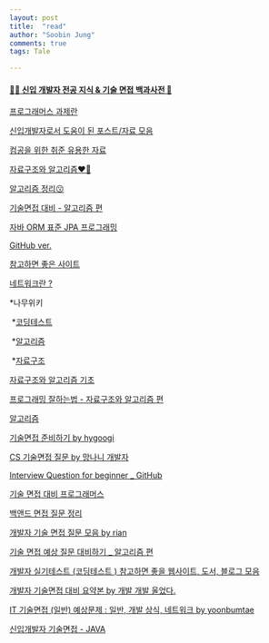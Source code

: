 ```yaml
---
layout: post
title:  "read"
author: "Soobin Jung"
comments: true
tags: Tale

---
```




#### [👶🏻 신입 개발자 전공 지식 & 기술 면접 백과사전 📖](https://gyoogle.dev/blog/)

[프로그래머스 과제란](https://itprogramming119.tistory.com/entry/02-IT-%EC%9B%B9-%EA%B0%9C%EB%B0%9C%EC%9E%90-%EA%B8%B0%EC%88%A0%EB%A9%B4%EC%A0%91-%EA%B8%B0%EC%B6%9C-2%ED%83%84)

[신입개발자로서 도움이 된 포스트/자료 모음](https://velog.io/@hyounglee/for-newbies)

[컴공을 위한 취준 유용한 자료](https://velog.io/@woo0_hooo/%EC%BB%B4%EA%B3%B5-%EC%B7%A8%EC%A4%80%EC%83%9D%EC%97%90%EA%B2%8C-%EC%9C%A0%EC%9A%A9%ED%95%9C-%EB%A7%81%ED%81%AC%EB%93%A4-%EC%A0%95%EB%A6%AC)

[자료구조와 알고리즘❤️🤍](https://blog.yena.io/studynote/2018/11/14/Algorithm-Basic.html)

[알고리즘 정리😗](https://librewiki.net/wiki/%EC%8B%9C%EB%A6%AC%EC%A6%88:%EC%88%98%ED%95%99%EC%9D%B8%EB%93%AF_%EA%B3%BC%ED%95%99%EC%95%84%EB%8B%8C_%EA%B3%B5%ED%95%99%EA%B0%99%EC%9D%80_%EC%BB%B4%ED%93%A8%ED%84%B0%EA%B3%BC%ED%95%99/%EC%95%8C%EA%B3%A0%EB%A6%AC%EC%A6%98_%EA%B8%B0%EC%B4%88)

[기술면접 대비 - 알고리즘 편](https://gmlwjd9405.github.io/2017/10/01/basic-concepts-of-development-algorithm.html)

[자바 ORM 표준 JPA 프로그래밍](https://velog.io/@conatuseus/series/%EC%9E%90%EB%B0%94-ORM-%ED%91%9C%EC%A4%80-JPA-%ED%94%84%EB%A1%9C%EA%B7%B8%EB%9E%98%EB%B0%8D-%EA%B8%B0%EB%B3%B8%ED%8E%B8)

[GitHub ver.](https://github.com/WeareSoft/tech-interview)

[참고하면 좋은 사이트](https://coding-restaurant.tistory.com/138?category=932529)

[네트워크란 ?](https://velog.io/@inyong_pang/%EB%84%A4%ED%8A%B8%EC%9B%8C%ED%81%ACNetwork%EB%9E%80) 

*나무위키 

​	*[코딩테스트](https://namu.wiki/w/%EC%BD%94%EB%94%A9%20%ED%85%8C%EC%8A%A4%ED%8A%B8)

​	*[알고리즘](https://namu.wiki/w/%EC%95%8C%EA%B3%A0%EB%A6%AC%EC%A6%98)

​	*[자료구조](https://namu.wiki/w/%EC%9E%90%EB%A3%8C%EA%B5%AC%EC%A1%B0)

[자료구조와 알고리즘 기초](https://juyeop.tistory.com/category/%EC%9E%90%EB%A3%8C%EA%B5%AC%EC%A1%B0%EC%99%80%20%EC%95%8C%EA%B3%A0%EB%A6%AC%EC%A6%98)

[프로그래밍 잘하는법 - 자료구조와 알고리즘 편](https://medium.com/@ghilbut/%ED%94%84%EB%A1%9C%EA%B7%B8%EB%9E%98%EB%B0%8D%EC%9D%84-%EC%9E%98%ED%95%98%EB%8A%94-5%EA%B0%80%EC%A7%80-%EB%B0%A9%EB%B2%95-1-%EC%9E%90%EB%A3%8C%EA%B5%AC%EC%A1%B0%EC%99%80-%EC%95%8C%EA%B3%A0%EB%A6%AC%EC%A6%98-%EA%B3%B5%EB%B6%80%ED%95%98%EA%B8%B0-ebf3a3f79ee2)

[알고리즘](https://librewiki.net/wiki/%EC%8B%9C%EB%A6%AC%EC%A6%88:%EC%88%98%ED%95%99%EC%9D%B8%EB%93%AF_%EA%B3%BC%ED%95%99%EC%95%84%EB%8B%8C_%EA%B3%B5%ED%95%99%EA%B0%99%EC%9D%80_%EC%BB%B4%ED%93%A8%ED%84%B0%EA%B3%BC%ED%95%99/%EC%95%8C%EA%B3%A0%EB%A6%AC%EC%A6%98_%EC%A4%91%EA%B8%89)









[기술면접 준비하기 by hygoogi](https://velog.io/@hygoogi/%EA%B8%B0%EC%88%A0%EB%A9%B4%EC%A0%91-%EC%A4%80%EB%B9%84%ED%95%98%EA%B8%B0)

[CS 기술면접 질문 by 망나니 개발자](https://mangkyu.tistory.com/88)

[Interview Question for beginner _ GitHub](https://github.com/SoobinJung1013/Interview_Question_for_Beginner)

[기술 면접 대비 프로그래머스](https://programmers.co.kr/posts/tag/%EA%B8%B0%EC%88%A0%EB%A9%B4%EC%A0%91%EB%8C%80%EB%B9%84)

[백앤드 면접 질문 정리](https://junjangsee.github.io/2019/05/15/interview/interview/)

[개발자 기술 면접 질문 모음  by rian](https://butter-shower.tistory.com/184)

[기술 면접 예상 질문 대비하기 _ 알고리즘 편](https://gmlwjd9405.github.io/2017/10/01/basic-concepts-of-development-algorithm.html)

[개발자 실기테스트 (코딩테스트 ) 참고하면 좋을 웹사이트, 도서, 블로그 모음](https://coding-restaurant.tistory.com/138?category=932529) 

[개발자 기술면접 대비 요약본 by 개발 개발 울었다.](https://wooaoe.tistory.com/51)

[IT 기술면접 (일반) 예상문제 : 일반, 개발 상식, 네트워크 by yoonbumtae](http://yoonbumtae.com/?p=2462)

[신입개발자 기술면접 - JAVA](https://sas-study.tistory.com/53)

